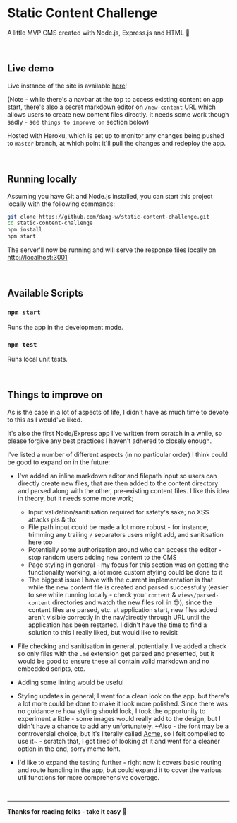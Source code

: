 # Static Content Challenge

A little MVP CMS created with Node.js, Express.js and HTML 🤙

<br />

## Live demo

Live instance of the site is available [here](https://dw-static-content-challenge.herokuapp.com/)!

(Note - while there's a navbar at the top to access existing content on app start, there's also a secret markdown editor on `/new-content` URL which allows users to create new content files directly. It needs some work though sadly - see `things to improve on` section below)

Hosted with Heroku, which is set up to monitor any changes being pushed to `master` branch, at which point it'll pull the changes and redeploy the app. 

<br />

## Running locally

Assuming you have Git and Node.js installed, you can start this project locally with the following commands:

```sh
git clone https://github.com/dang-w/static-content-challenge.git
cd static-content-challenge
npm install
npm start
```

The server'll now be running and will serve the response files locally on [http://localhost:3001](http://localhost:3001)

<br />

## Available Scripts

### `npm start`

Runs the app in the development mode.

### `npm test`

Runs local unit tests.

<br />

## Things to improve on

As is the case in a lot of aspects of life, I didn't have as much time to devote to this as I would've liked.

It's also the first Node/Express app I've written from scratch in a while, so please forgive any best practices I haven't adhered to closely enough.

I've listed a number of different aspects (in no particular order) I think could be good to expand on in the future:

- I've added an inline markdown editor and filepath input so users can directly create new files, that are then added to the content directory and parsed along with the other, pre-existing content files. I like this idea in theory, but it needs some more work;
  - Input validation/sanitisation required for safety's sake; no XSS attacks pls & thx
  - File path input could be made a lot more robust - for instance, trimming any trailing `/` separators users might add, and sanitisation here too
  - Potentially some authorisation around who can access the editor - stop random users adding new content to the CMS
  - Page styling in general - my focus for this section was on getting the functionality working, a lot more custom styling could be done to it
  - The biggest issue I have with the current implementation is that while the new content file is created and parsed successfully (easier to see while running locally - check your `content` & `views/parsed-content` directories and watch the new files roll in 😎), since the content files are parsed, etc. at application start, new files added aren't visible correctly in the nav/directly through URL until the application has been restarted. I didn't have the time to find a solution to this I really liked, but would like to revisit

- File checking and sanitisation in general, potentially. I've added a check so only files with the `.md` extension get parsed and presented, but it would be good to ensure these all contain valid markdown and no embedded scripts, etc.

- Adding some linting would be useful

- Styling updates in general; I went for a clean look on the app, but there's a lot more could be done to make it look more polished. Since there was no guidance re how styling should look, I took the opportunity to experiment a little - some images would really add to the design, but I didn't have a chance to add any unfortunately. ~Also - the font may be a controversial choice, but it's literally called [Acme](https://fonts.google.com/specimen/Acme), so I felt compelled to use it~ - scratch that, I got tired of looking at it and went for a cleaner option in the end, sorry meme font.

- I'd like to expand the testing further - right now it covers basic routing and route handling in the app, but could expand it to cover the various util functions for more comprehensive coverage.

<br />
<hr />

**Thanks for reading folks - take it easy** 👋
